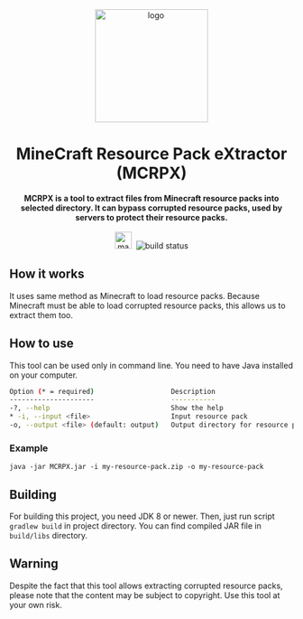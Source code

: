 <div align="center">
    <img src="https://i.imgur.com/jXG2L2p.png" height="200" width="200" alt="logo">
    <h1>MineCraft Resource Pack eXtractor (MCRPX)</h1>
    <strong>MCRPX is a tool to extract files from Minecraft resource packs into selected directory. It can bypass corrupted resource packs, used by servers to protect their resource packs.</strong><br><br>
    <img src="https://forthebadge.com/images/badges/made-with-java.svg" height="30" alt="made with Java">&nbsp;
    <img src="https://img.shields.io/github/workflow/status/Speedy11CZ/mcrpx/Build%20Gradle%20and%20Publish?style=for-the-badge" alt="build status">
</div>

## How it works
It uses same method as Minecraft to load resource packs.
Because Minecraft must be able to load corrupted resource packs, this allows us to extract them too.

## How to use
This tool can be used only in command line. You need to have Java installed on your computer.
```bash
Option (* = required)                   Description                       
---------------------                   -----------                       
-?, --help                              Show the help                     
* -i, --input <file>                    Input resource pack                                               
-o, --output <file> (default: output)   Output directory for resource pack    
```

### Example
`java -jar MCRPX.jar -i my-resource-pack.zip -o my-resource-pack`

## Building
For building this project, you need JDK 8 or newer.
Then, just run script `gradlew build` in project directory.
You can find compiled JAR file in `build/libs` directory.

## Warning
Despite the fact that this tool allows extracting corrupted resource packs, please note that the content may be subject to copyright. Use this tool at your own risk.